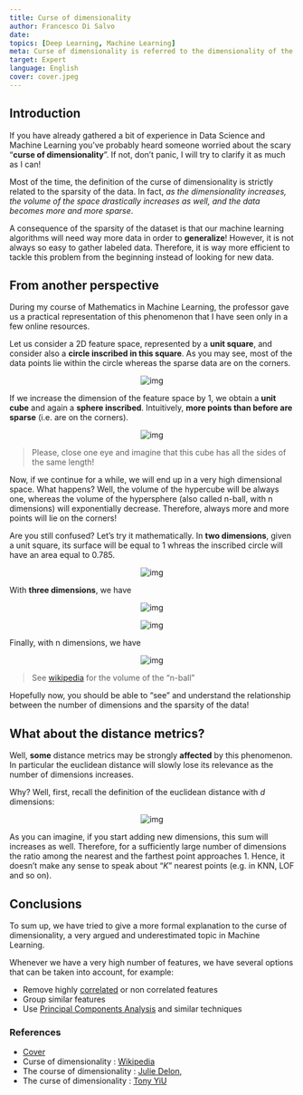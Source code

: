 ```yaml
---
title: Curse of dimensionality
author: Francesco Di Salvo
date: 
topics: [Deep Learning, Machine Learning]
meta: Curse of dimensionality is referred to the dimensionality of the problem and the relative generalization ability of the solution.
target: Expert
language: English
cover: cover.jpeg
---
```


## Introduction

If you have already gathered a bit of experience in Data Science and Machine Learning you’ve probably heard someone worried about the scary “**curse of dimensionality**”. If not, don’t panic, I will try to clarify it as much as I can!

Most of the time, the definition of the curse of dimensionality is strictly related to the sparsity of the data. In fact, *as the dimensionality increases, the volume of the space drastically increases as well, and the data becomes more and more sparse*.

A consequence of the sparsity of the dataset is that our machine learning algorithms will need way more data in order to **generalize**! However, it is not always so easy to gather labeled data. Therefore, it is way more efficient to tackle this problem from the beginning instead of looking for new data.

## From another perspective
During my course of Mathematics in Machine Learning, the professor gave us a practical representation of this phenomenon that I have seen only in a few online resources.

Let us consider a 2D feature space, represented by a **unit square**, and consider also a **circle inscribed in this square**. As you may see, most of the data points lie within the circle whereas the sparse data are on the corners.

<p align="center">
    <img src="./img1.jpeg" alt="img">
</p>

If we increase the dimension of the feature space by 1, we obtain a **unit cube** and again a **sphere inscribed**. Intuitively, **more points than before are sparse** (i.e. are on the corners).

<p align="center">
    <img src="./img2.jpeg" alt="img">
</p>

> Please, close one eye and imagine that this cube has all the sides of the same length!

Now, if we continue for a while, we will end up in a very high dimensional space. What happens? Well, the volume of the hypercube will be always one, whereas the volume of the hypersphere (also called n-ball, with n dimensions) will exponentially decrease. Therefore, always more and more points will lie on the corners!

Are you still confused? Let’s try it mathematically. In **two dimensions**, given a unit square, its surface will be equal to 1 whreas the inscribed circle will have an area equal to 0.785.

<p align="center">
    <img src="./img3.gif" alt="img">
</p>

With **three dimensions**, we have


<p align="center">
    <img src="./img4.gif" alt="img">
</p>

<p align="center">
    <img src="./img5.jpeg" alt="img">
</p>

Finally, with n dimensions, we have

<p align="center">
    <img src="./img6.gif" alt="img">
</p>

> See [wikipedia](https://en.wikipedia.org/wiki/Volume_of_an_n-ball) for the volume of the “n-ball”

Hopefully now, you should be able to “see” and understand the relationship between the number of dimensions and the sparsity of the data!

## What about the distance metrics?

Well, **some** distance metrics may be strongly **affected** by this phenomenon. In particular the euclidean distance will slowly lose its relevance as the number of dimensions increases.

Why? Well, first, recall the definition of the euclidean distance with $d$ dimensions:

<p align="center">
    <img src="./img7.gif" alt="img">
</p>

As you can imagine, if you start adding new dimensions, this sum will increases as well. Therefore, for a sufficiently large number of dimensions the ratio among the nearest and the farthest point approaches 1. Hence, it doesn’t make any sense to speak about “$K$” nearest points (e.g. in KNN, LOF and so on).

## Conclusions
To sum up, we have tried to give a more formal explanation to the curse of dimensionality, a very argued and underestimated topic in Machine Learning.

Whenever we have a very high number of features, we have several options that can be taken into account, for example:

* Remove highly [correlated](https://en.wikipedia.org/wiki/Pearson_correlation_coefficient) or non correlated features
* Group similar features
* Use [Principal Components Analysis](https://en.wikipedia.org/wiki/Principal_component_analysis) and similar techniques

### References
* [Cover](https://unsplash.com/@sigmund?utm_source=unsplash&utm_medium=referral&utm_content=creditCopyText)
* Curse of dimensionality : [Wikipedia](https://en.wikipedia.org/wiki/Curse_of_dimensionality)
* The course of dimensionality : [Julie Delon](https://mathematical-coffees.github.io/slides/mc08-delon.pdf),
* The curse of dimensionality : [Tony YiU](https://towardsdatascience.com/the-curse-of-dimensionality-50dc6e49aa1e)





